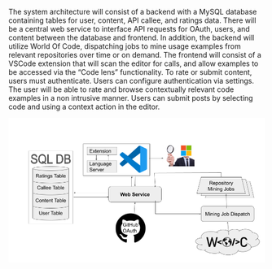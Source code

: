 The system architecture will consist of a backend with a MySQL database containing tables for user, content, API callee, and ratings data. There will be a central web service to interface API requests for OAuth, users, and content between the database and frontend. In addition, the backend will utilize World Of Code, dispatching jobs to mine usage examples from relevant repositories over time or on demand. The frontend will consist of a VSCode extension that will scan the editor for calls, and allow examples to be accessed via the “Code lens” functionality. To rate or submit content, users must authenticate. Users can configure authentication via settings. The user will be able to rate and browse contextually relevant code examples in a non intrusive manner. Users can submit posts by selecting code and using a context action in the editor.

![Architecture Diagram](diagram.png)
